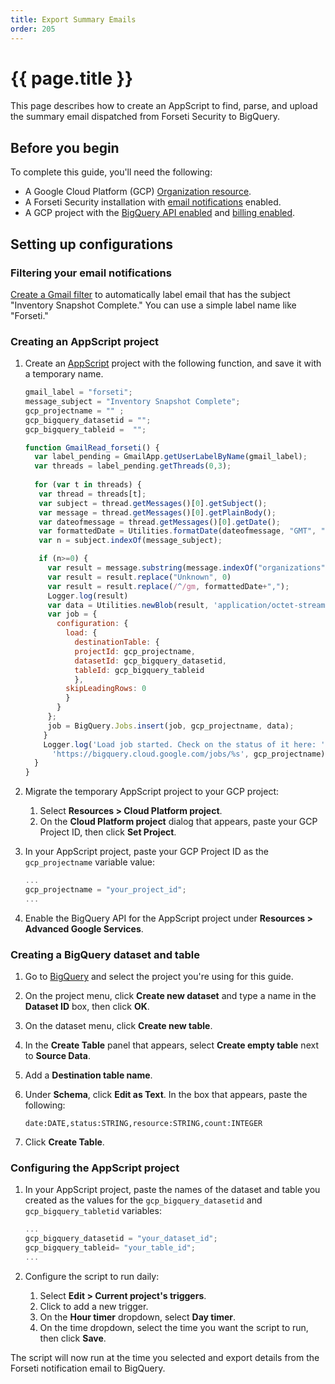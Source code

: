 ```yaml
---
title: Export Summary Emails 
order: 205
---
```

# {{ page.title }}
This page describes how to create an AppScript to find, parse, and upload the
summary email dispatched from Forseti Security to BigQuery.

## Before you begin

To complete this guide, you'll need the following:

- A Google Cloud Platform (GCP)
  [Organization resource](https://cloud.google.com/resource-manager/docs/creating-managing-organization).
- A Forseti Security installation with
  [email notifications](http://forsetisecurity.org/docs/howto/configure/email-notification) enabled.
- A GCP project with the
  [BigQuery API enabled](https://pantheon.corp.google.com/flows/enableapi?apiid=bigquery) and
  [billing enabled](https://cloud.google.com/billing/docs/how-to/modify-project#enable_billing_for_a_project).

## Setting up configurations

### Filtering your email notifications

[Create a Gmail filter](https://support.google.com/mail/answer/6579) to
automatically label email that has the subject "Inventory Snapshot Complete."
You can use a simple label name like "Forseti."

### Creating an AppScript project

1. Create an [AppScript](https://script.google.com/intro) project with the
   following function, and save it with a temporary name.

    ```js
    gmail_label = "forseti";
    message_subject = "Inventory Snapshot Complete";
    gcp_projectname = "" ;
    gcp_bigquery_datasetid = "";
    gcp_bigquery_tableid =  "";
    
    function GmailRead_forseti() {
      var label_pending = GmailApp.getUserLabelByName(gmail_label);
      var threads = label_pending.getThreads(0,3);
      
      for (var t in threads) {
       var thread = threads[t];
       var subject = thread.getMessages()[0].getSubject();
       var message = thread.getMessages()[0].getPlainBody();
       var dateofmessage = thread.getMessages()[0].getDate(); 
       var formattedDate = Utilities.formatDate(dateofmessage, "GMT", "yyyy-MM-dd'T'HH:mm:ss'Z'");
       var n = subject.indexOf(message_subject);
    
       if (n>=0) {
         var result = message.substring(message.indexOf("organizations")).replace(/ /g, ",").split(",\n").join("\n").slice(0, -1);
         var result = result.replace("Unknown", 0)
         var result = result.replace(/^/gm, formattedDate+",");
         Logger.log(result)
         var data = Utilities.newBlob(result, 'application/octet-stream')
         var job = {
           configuration: {
             load: {
               destinationTable: {
               projectId: gcp_projectname,
               datasetId: gcp_bigquery_datasetid,
               tableId: gcp_bigquery_tableid
               },
             skipLeadingRows: 0
             }
           }
         };
         job = BigQuery.Jobs.insert(job, gcp_projectname, data);
        }
        Logger.log('Load job started. Check on the status of it here: ' +
          'https://bigquery.cloud.google.com/jobs/%s', gcp_projectname);
      }
    }
    ```
1. Migrate the temporary AppScript project to your GCP project:
    1. Select **Resources > Cloud Platform project**.
    1. On the **Cloud Platform project** dialog that appears, paste your
       GCP Project ID, then click **Set Project**.
1.  In your AppScript project, paste your GCP Project ID as the `gcp_projectname`
    variable value:

    ```js
    ...
    gcp_projectname = "your_project_id";
    ...
    ```
1. Enable the BigQuery API for the AppScript project under
   **Resources > Advanced Google Services**.    

### Creating a BigQuery dataset and table

1. Go to [BigQuery](https://bigquery.cloud.google.com/welcome/) and select
   the project you're using for this guide.
1. On the project menu, click **Create new dataset** and type a name in the
   **Dataset ID** box, then click **OK**.
1. On the dataset menu, click **Create new table**.
1. In the **Create Table** panel that appears, select **Create empty table**
   next to **Source Data**.
1. Add a **Destination table name**.
1. Under **Schema**, click **Edit as Text**. In the box that appears, paste
   the following:

    ```
    date:DATE,status:STRING,resource:STRING,count:INTEGER
    ```
1. Click **Create Table**.

### Configuring the AppScript project

1. In your AppScript project, paste the names of the dataset and table you
   created as the values for the `gcp_bigquery_datasetid` and `gcp_bigquery_tabletid`
   variables:

    ```js
    ...
    gcp_bigquery_datasetid = "your_dataset_id";
    gcp_bigquery_tableid= "your_table_id";
    ...
    ```
1. Configure the script to run daily:
    1. Select **Edit > Current project's triggers**.
    1. Click to add a new trigger.
    1. On the **Hour timer** dropdown, select **Day timer**.
    1. On the time dropdown, select the time you want the script to run, then
       click **Save**.

The script will now run at the time you selected and export details from the Forseti
notification email to BigQuery.
